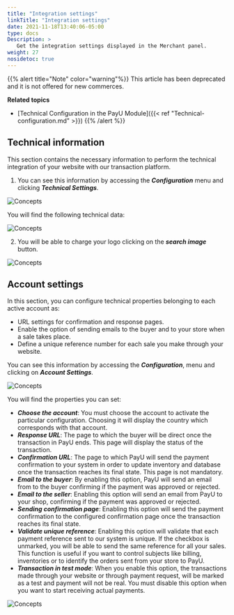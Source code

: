 ```yaml
---
title: "Integration settings"
linkTitle: "Integration settings"
date: 2021-11-18T13:40:06-05:00
type: docs
Description: >
   Get the integration settings displayed in the Merchant panel.
weight: 27
nosidetoc: true
---
```


{{% alert title="Note" color="warning"%}}
This article has been deprecated and it is not offered for new commerces.

**Related topics**
* [Technical Configuration in the PayU Module]({{< ref "Technical-configuration.md" >}})
{{% /alert %}}

## Technical information
This section contains the necessary information to perform the technical integration of your website with our transaction platform.

1. You can see this information by accessing the _**Configuration**_ menu and clicking _**Technical Settings**_.

![Concepts](http://developers.payulatam.com/images/soluciones-adicionales/tecnica1-en.jpg)

You will find the following technical data:

![Concepts](http://developers.payulatam.com/images/soluciones-adicionales/tecnica2-en.jpg)

2. You will be able to charge your logo clicking on the _**search image**_ button.

![Concepts](http://developers.payulatam.com/images/soluciones-adicionales/tecnica3-en.jpg)
 
## Account settings
In this section, you can configure technical properties belonging to each active account as:
* URL settings for confirmation and response pages.
* Enable the option of sending emails to the buyer and to your store when a sale takes place.
* Define a unique reference number for each sale you make through your website.

You can see this information by accessing the _**Configuration**_, menu and clicking on _**Account Settings**_.

![Concepts](http://developers.payulatam.com/images/soluciones-adicionales/configuracion1-en.jpg)

You will find the properties you can set:
* _**Choose the account**_: You must choose the account to activate the particular configuration. Choosing it will display the country which corresponds with that account.
* _**Response URL**_: The page to which the buyer will be direct once the transaction in PayU ends. This page will display the status of the transaction.
* _**Confirmation URL**_: The page to which PayU will send the payment confirmation to your system in order to update inventory and database once the transaction reaches its final state. This page is not mandatory.
* _**Email to the buyer**_: By enabling this option, PayU will send an email from to the buyer confirming if the payment was approved or rejected.
* _**Email to the seller**_: Enabling this option will send an email from PayU to your shop, confirming if the payment was approved or rejected.
* _**Sending confirmation page**_: Enabling this option will send the payment confirmation to the configured confirmation page once the transaction reaches its final state.
* _**Validate unique reference**_: Enabling this option will validate that each payment reference sent to our system is unique. If the checkbox is unmarked, you will be able to send the same reference for all your sales. This function is useful if you want to control subjects like billing, inventories or to identify the orders sent from your store to PayU.
* _**Transaction in test mode**_: When you enable this option, the transactions made through your website or through payment request, will be marked as a test and payment will not be real. You must disable this option when you want to start receiving actual payments.

![Concepts](http://developers.payulatam.com/images/soluciones-adicionales/activar8-en.jpg)